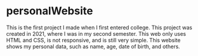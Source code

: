 # personalWebsite
This is the first project I made when I first entered college. This project was created in 2021, where I was in my second semester.
This web only uses HTML and CSS, is not responsive, and is still very simple. This website shows my personal data, 
such as name, age, date of birth, and others.

